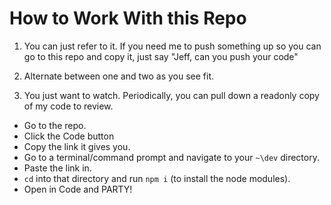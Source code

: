 # How to Work With this Repo

1. You can just refer to it. If you need me to push something up so you can go to this repo and copy it, just say "Jeff, can you push your code"

2. Alternate between one and two as you see fit.

3. You just want to watch. Periodically, you can pull down a readonly copy of my code to review.

- Go to the repo.
- Click the Code button
- Copy the link it gives you.
- Go to a terminal/command prompt and navigate to your `~\dev` directory.
- Paste the link in.
- `cd` into that directory and run `npm i` (to install the node modules).
- Open in Code and PARTY!
